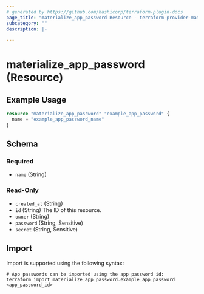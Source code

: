 ```yaml
---
# generated by https://github.com/hashicorp/terraform-plugin-docs
page_title: "materialize_app_password Resource - terraform-provider-materialize"
subcategory: ""
description: |-
  
---
```


# materialize_app_password (Resource)



## Example Usage

```terraform
resource "materialize_app_password" "example_app_password" {
  name = "example_app_password_name"
}
```

<!-- schema generated by tfplugindocs -->
## Schema

### Required

- `name` (String)

### Read-Only

- `created_at` (String)
- `id` (String) The ID of this resource.
- `owner` (String)
- `password` (String, Sensitive)
- `secret` (String, Sensitive)

## Import

Import is supported using the following syntax:

```shell
# App passwords can be imported using the app password id:
terraform import materialize_app_password.example_app_password <app_password_id>
```
